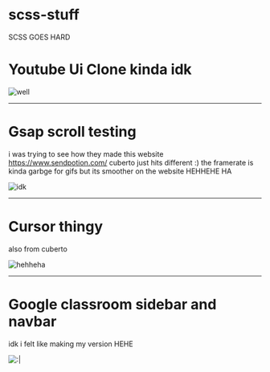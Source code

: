 # scss-stuff
SCSS GOES HARD



# Youtube Ui Clone kinda idk
![well](assets-for-read-me/yt-clone.gif)

---

# Gsap scroll testing
i was trying to see how they made this website https://www.sendpotion.com/ 
cuberto just hits different :)
the framerate is kinda garbge for gifs but its smoother on the website HEHHEHE HA

![idk](https://i.imgur.com/5zdpmBP.gif)

---

# Cursor thingy
also from cuberto 

![hehheha](https://i.imgur.com/WVa2Jhq.gif)

---

# Google classroom sidebar and navbar
idk i felt like making my version HEHE

![:|](https://i.imgur.com/FeWTrpP.gif)
